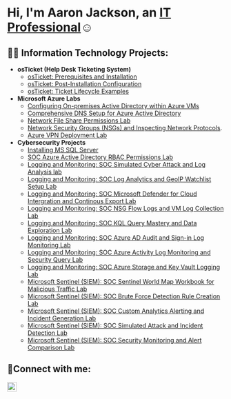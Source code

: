 <h1>Hi, I'm Aaron Jackson, an <a href="https://linkedin.com/in/Josh">IT Professional</a>☺</h1>

<h2>👨‍💻 Information Technology Projects:</h2>

- <b>osTicket (Help Desk Ticketing System)</b>
  - [osTicket: Prerequisites and Installation](https://github.com/Aaron504/OsTicketLab1)
  - [osTicket: Post-Installation Configuration](https://github.com/Aaron504/osTicket-Post-Installation-Lab)
  - [osTicket: Ticket Lifecycle Examples](https://github.com/Aaron504/Ticket-Lifecycle-Lab)
- <b>Microsoft Azure Labs</b>
  - [Configuring On-premises Active Directory within Azure VMs](https://github.com/Aaron504/On-premises-Active-Directory-Deployed-in-the-Cloud-Azure-)
  - [Comprehensive DNS Setup for Azure Active Directory](https://github.com/Aaron504/Comprehensive-DNS-Setup-for-Azure-AD)
  - [Network File Share Permissions Lab](https://github.com/Aaron504/Network-File-Share-Permissions-Lab)
  - [Network Security Groups (NSGs) and Inspecting Network Protocols](https://github.com/Aaron504/Network-Security-Groups-NSGs-and-Inspecting-Traffic-Between-Azure-Virtual-Machines).
  - [Azure VPN Deployment Lab](https://github.com/Aaron504/Azure-VPN-Deployment-Lab)
- <b>Cybersecurity Projects</b>
  - [Installing MS SQL Server](https://github.com/Aaron504/Installing-MS-SQL-Server)
  - [SOC Azure Active Directory RBAC Permissions Lab](https://github.com/Aaron504/SOC-Azure-Active-Directory-RBAC-Permissions-Lab)
  - [Logging and Monitoring: SOC Simulated Cyber Attack and Log Analysis lab](https://github.com/Aaron504/SOC-Simulated-Cyber-Attack-and-Log-Analysis-Lab)
  - [Logging and Monitoring: SOC Log Analytics and GeoIP Watchlist Setup Lab](https://github.com/Aaron504/SOC-Log-Analytics-and-GeoIP-Watchlist-Setup-Lab/blob/main/README.md)
  - [Logging and Monitoring: SOC Microsoft Defender for Cloud Intergration and Continous Export Lab](https://github.com/Aaron504/SOC-Microsoft-Defender-for-Cloud-Integration-and-Continuous-Export-Lab/blob/main/README.md)
  - [Logging and Monitoring: SOC NSG Flow Logs and VM Log Collection Lab](https://github.com/Aaron504/SOC-NSG-Flow-Logs-and-VM-Log-Collection-Lab)
  - [Logging and Monitoring: SOC KQL Query Mastery and Data Exploration Lab](https://github.com/Aaron504/SOC-KQL-Query-Mastery-and-Data-Exploration-Lab)
  - [Logging and Monitoring: SOC Azure AD Audit and Sign-in Log Monitoring Lab](https://github.com/Aaron504/SOC-Azure-AD-Audit-and-Sign-In-Log-Monitoring-Lab)
  - [Logging and Monitoring: SOC Azure Activity Log Monitoring and Security Query Lab](https://github.com/Aaron504/SOC-Azure-Activity-Log-Monitoring-and-Security-Query-Lab)
  - [Logging and Monitoring: SOC Azure Storage and Key Vault Logging Lab](https://github.com/Aaron504/SOC-Azure-Storage-and-Key-Vault-Logging-Lab)
  - [Microsoft Sentinel (SIEM): SOC Sentinel World Map Workbook for Malicious Traffic Lab](https://github.com/Aaron504/SOC-Sentinel-World-Map-Workbook-for-Malicious-Traffic-Lab)
  - [Microsoft Sentinel (SIEM): SOC Brute Force Detection Rule Creation Lab](https://github.com/Aaron504/SOC-Brute-Force-Detection-Rule-Creation-Lab)
  - [Microsoft Sentinel (SIEM): SOC Custom Analytics Alerting and Incident Generation Lab](https://github.com/Aaron504/SOC-Custom-Analytics-Alerting-and-Incident-Generation-Lab)
  - [Microsoft Sentinel (SIEM): SOC Simulated Attack and Incident Detection Lab](https://github.com/Aaron504/SOC-Simulated-Attack-and-Incident-Detection-Lab)
  - [Microsoft Sentinel (SIEM): SOC Security Monitoring and Alert Comparison Lab](https://github.com/Aaron504/SOC-Security-Monitoring-and-Alert-Comparison-Lab)

<h2>🤳Connect with me:</h2>

[<img align="left" alt="Josh | LinkedIn" width="22px" src="https://cdn.jsdelivr.net/npm/simple-icons@v3/icons/linkedin.svg" />][linkedin]


[linkedin]: https://linkedin.com/in/Josh
